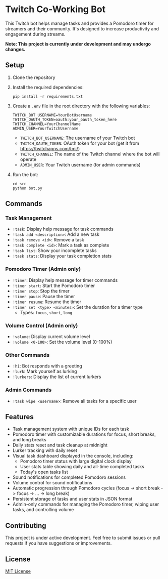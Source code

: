 # Twitch Co-Working Bot

This Twitch bot helps manage tasks and provides a Pomodoro timer for streamers and their community. It's designed to increase productivity and engagement during streams.

**Note: This project is currently under development and may undergo changes.**

## Setup

1. Clone the repository
2. Install the required dependencies:
   ```
   pip install -r requirements.txt
   ```
3. Create a `.env` file in the root directory with the following variables:

   ```
   TWITCH_BOT_USERNAME=YourBotUsername
   TWITCH_OAUTH_TOKEN=oauth:your_oauth_token_here
   TWITCH_CHANNEL=YourChannelName
   ADMIN_USER=YourTwitchUsername
   ```

   - `TWITCH_BOT_USERNAME`: The username of your Twitch bot
   - `TWITCH_OAUTH_TOKEN`: OAuth token for your bot (get it from https://twitchapps.com/tmi/)
   - `TWITCH_CHANNEL`: The name of the Twitch channel where the bot will operate
   - `ADMIN_USER`: Your Twitch username (for admin commands)

4. Run the bot:
   ```
   cd src   
   python bot.py
   ```

## Commands

### Task Management

- `!task`: Display help message for task commands
- `!task add <description>`: Add a new task
- `!task remove <id>`: Remove a task
- `!task complete <id>`: Mark a task as complete
- `!task list`: Show your incomplete tasks
- `!task stats`: Display your task completion stats

### Pomodoro Timer (Admin only)

- `!timer`: Display help message for timer commands
- `!timer start`: Start the Pomodoro timer
- `!timer stop`: Stop the timer
- `!timer pause`: Pause the timer
- `!timer resume`: Resume the timer
- `!timer set <type> <minutes>`: Set the duration for a timer type
  - Types: `focus`, `short`, `long`

### Volume Control (Admin only)

- `!volume`: Display current volume level
- `!volume <0-100>`: Set the volume level (0-100%)

### Other Commands

- `!hi`: Bot responds with a greeting
- `!lurk`: Mark yourself as lurking
- `!lurkers`: Display the list of current lurkers

### Admin Commands

- `!task wipe <username>`: Remove all tasks for a specific user

## Features

- Task management system with unique IDs for each task
- Pomodoro timer with customizable durations for focus, short breaks, and long breaks
- Daily stats reset and task cleanup at midnight
- Lurker tracking with daily reset
- Visual task dashboard displayed in the console, including:
  - Pomodoro timer status with large digital clock display
  - User stats table showing daily and all-time completed tasks
  - Today's open tasks list
- Sound notifications for completed Pomodoro sessions
- Volume control for sound notifications
- Automatic progression through Pomodoro cycles (focus -> short break -> focus -> ... -> long break)
- Persistent storage of tasks and user stats in JSON format
- Admin-only commands for managing the Pomodoro timer, wiping user tasks, and controlling volume

## Contributing

This project is under active development. Feel free to submit issues or pull requests if you have suggestions or improvements.

## License

[MIT License](LICENSE)
